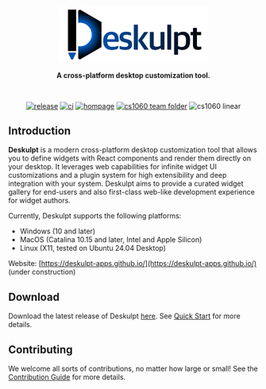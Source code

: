 <div align="center">

<a href="https://deskulpt-apps.github.io/">
  <picture>
    <source media="(prefers-color-scheme: dark)" srcset="https://github.com/deskulpt-apps/Deskulpt/raw/main/packages/deskulpt/public/deskulpt-wide-dark.svg" />
    <img alt="Deskulpt" src="https://github.com/deskulpt-apps/Deskulpt/raw/main/public/deskulpt-wide.svg" width="300px" />
  </picture>
</a>

**A cross-platform desktop customization tool.**

<br />

[![release](https://img.shields.io/github/v/release/deskulpt-apps/Deskulpt)](https://github.com/deskulpt-apps/Deskulpt/releases/latest) [![ci](https://img.shields.io/github/actions/workflow/status/deskulpt-apps/Deskulpt/ci.yaml?label=ci&logo=github)](https://github.com/deskulpt-apps/Deskulpt/actions/workflows/ci.yaml) [![hompage](https://img.shields.io/badge/homepage-Deskulpt-blue.svg)](https://deskulpt-apps.github.io/) [![cs1060 team folder](https://img.shields.io/badge/cs1060%20team%20folder-4285F4?logo=googledrive&logoColor=white)](https://drive.google.com/drive/folders/1EmadY8rYWEcFHqrn6d1MQ6fx0wTt1TqN?usp=drive_link) ![cs1060 linear](https://img.shields.io/badge/cs1060%20linear-5E6AD2?logo=linear&logoColor=white)

</div>

## Introduction

**Deskulpt** is a modern cross-platform desktop customization tool that allows you to define widgets with React components and render them directly on your desktop. It leverages web capabilities for infinite widget UI customizations and a plugin system for high extensibility and deep integration with your system. Deskulpt aims to provide a curated widget gallery for end-users and also first-class web-like development experience for widget authors.

Currently, Deskulpt supports the following platforms:

- Windows (10 and later)
- MacOS (Catalina 10.15 and later, Intel and Apple Silicon)
- Linux (X11, tested on Ubuntu 24.04 Desktop)

Website: [https://deskulpt-apps.github.io/](https://deskulpt-apps.github.io/) (under construction)

## Download

Download the latest release of Deskulpt [here](https://github.com/deskulpt-apps/Deskulpt/releases). See [Quick Start](https://deskulpt-apps.github.io/guide/quick-start.html) for more details.

## Contributing

We welcome all sorts of contributions, no matter how large or small! See the [Contribution Guide](https://deskulpt-apps.github.io/contribute/overview.html) for more details.
